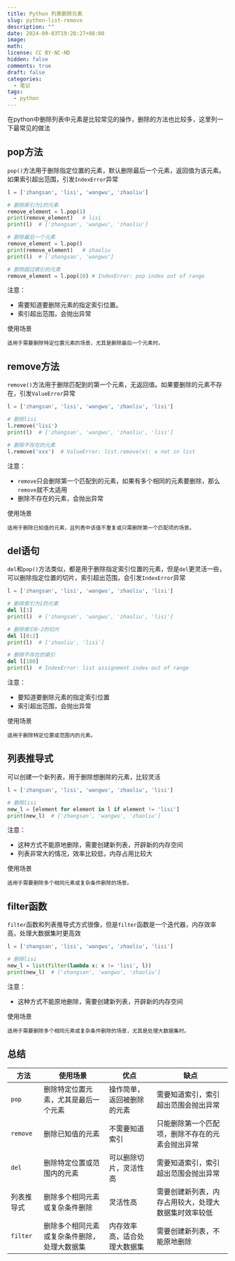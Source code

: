 ```yaml
---
title: Python 列表删除元素
slug: python-list-remove
description: ""
date: 2024-09-03T19:28:27+08:00
image: 
math: 
license: CC BY-NC-ND
hidden: false
comments: true
draft: false
categories:
  - 笔记
tags:
  - python
---
```


<!-- 字段	介绍	默认值
description	文章简介	
image	特色图片	
comments	显示 / 隐藏评论区	true
license	文章协议 输入 false 可以隐藏	params.article.license.default
hidden	隐藏文章（不在首页，归档等页面显示，但是可以直接通过链接访问）	false
math	加载 KaTeX 脚本	
toc	显示 / 隐藏目录	params.article.toc
lastmod	最后更改时间	 -->
在python中删除列表中元素是比较常见的操作，删除的方法也比较多，这里列一下最常见的做法

## pop方法

`pop()`方法用于删除指定位置的元素，默认删除最后一个元素，返回值为该元素。如果索引超出范围，引发`IndexError`异常
```python
l = ['zhangsan', 'lisi', 'wangwu', 'zhaoliu']

# 删除索引为1的元素
remove_element = l.pop(1)
print(remove_element)   # lisi
print(l)  # ['zhangsan', 'wangwu', 'zhaoliu']

# 删除最后一个元素
remove_element = l.pop()
print(remove_element)   # zhaoliu
print(l)  # ['zhangsan', 'wangwu']

# 删除超过索引的元素
remove_element = l.pop(10) # IndexError: pop index out of range
```
注意：
- 需要知道要删除元素的指定索引位置。
- 索引超出范围，会抛出异常

使用场景

	适用于需要删除特定位置元素的场景，尤其是删除最后一个元素时。
## remove方法

`remove()`方法用于删除匹配到的第一个元素，无返回值。如果要删除的元素不存在，引发`ValueError`异常
```python
l = ['zhangsan', 'lisi', 'wangwu', 'zhaoliu', 'lisi']

# 删除lisi
l.remove('lisi')
print(l)  # ['zhangsan', 'wangwu', 'zhaoliu', 'lisi']

# 删除不存在的元素
l.remove('xxx')  # ValueError: list.remove(x): x not in list
```
注意：
- `remove`只会删除第一个匹配到的元素，如果有多个相同的元素要删除，那么`remove`就不太适用
- 删除不存在的元素，会抛出异常

使用场景

	适用于删除已知值的元素，且列表中该值不重复或只需删除第一个匹配项的场景。
## del语句
`del`和`pop()`方法类似，都是用于删除指定索引位置的元素，但是`del`更灵活一些，可以删除指定位置的切片，索引超出范围，会引发`IndexError`异常

```python
l = ['zhangsan', 'lisi', 'wangwu', 'zhaoliu', 'lisi']

# 删除索引为1的元素
del l[1]
print(l)  # ['zhangsan', 'wangwu', 'zhaoliu', 'lisi']

# 删除索引0-2的切片
del l[0:2]
print(l)  # ['zhaoliu', 'lisi']

# 删除不存在的索引
del l[100]
print(l)  # IndexError: list assignment index out of range
```
注意：
- 要知道要删除元素的指定索引位置
- 索引超出范围，会抛出异常

使用场景

	适用于删除特定位置或范围内的元素。

## 列表推导式

可以创建一个新列表，用于删除想删除的元素，比较灵活

```python
l = ['zhangsan', 'lisi', 'wangwu', 'zhaoliu', 'lisi']

# 删除lisi
new_l = [element for element in l if element != 'lisi']
print(new_l)  # ['zhangsan', 'wangwu', 'zhaoliu']
```
注意：
- 这种方式不能原地删除，需要创建新列表，开辟新的内存空间
- 列表非常大的情况，效率比较低，内存占用比较大

使用场景

	适用于需要删除多个相同元素或复杂条件删除的场景。

## filter函数

`filter`函数和列表推导式方式很像，但是`filter`函数是一个迭代器，内存效率高，处理大数据集时更高效
```python
l = ['zhangsan', 'lisi', 'wangwu', 'zhaoliu', 'lisi']

# 删除lisi
new_l = list(filter(lambda x: x != 'lisi', l))
print(new_l)  # ['zhangsan', 'wangwu', 'zhaoliu']
```
注意：
- 这种方式不能原地删除，需要创建新列表，开辟新的内存空间

使用场景

	适用于需要删除多个相同元素或复杂条件删除的场景，尤其是处理大数据集时。


## 总结

| 方法       | 使用场景                                     | 优点                         | 缺点                                                 |
| ---------- | -------------------------------------------- | ---------------------------- | ---------------------------------------------------- |
| `pop`      | 删除特定位置元素，尤其是最后一个元素         | 操作简单，返回被删除的元素   | 需要知道索引，索引超出范围会抛出异常                 |
| `remove`   | 删除已知值的元素                             | 不需要知道索引               | 只能删除第一个匹配项，删除不存在的元素会抛出异常     |
| `del`      | 删除特定位置或范围内的元素                   | 可以删除切片，灵活性高       | 需要知道索引，索引超出范围会抛出异常                 |
| 列表推导式 | 删除多个相同元素或复杂条件删除               | 灵活性高                     | 需要创建新列表，内存占用较大，处理大数据集时效率较低 |
| `filter`   | 删除多个相同元素或复杂条件删除，处理大数据集 | 内存效率高，适合处理大数据集 | 需要创建新列表，不能原地删除                         |
